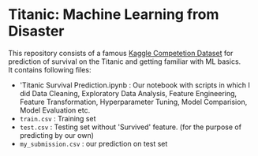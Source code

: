 # Titanic: Machine Learning from Disaster
This repository consists of a famous [Kaggle Competetion Dataset](https://www.kaggle.com/c/titanic/overview) for prediction of survival on the Titanic and getting familiar with ML basics.  
It contains following files:  
* 'Titanic Survival Prediction.ipynb : Our notebook with scripts in which I did Data Cleaning, Exploratory Data Analysis, Feature Engineering, Feature Transformation, Hyperparameter Tuning, Model Comparision, Model Evaluation etc. 
* `train.csv` : Training set
* `test.csv` : Testing set without 'Survived' feature. (for the purpose of predicting by our own)
* `my_submission.csv` : our prediction on test set
